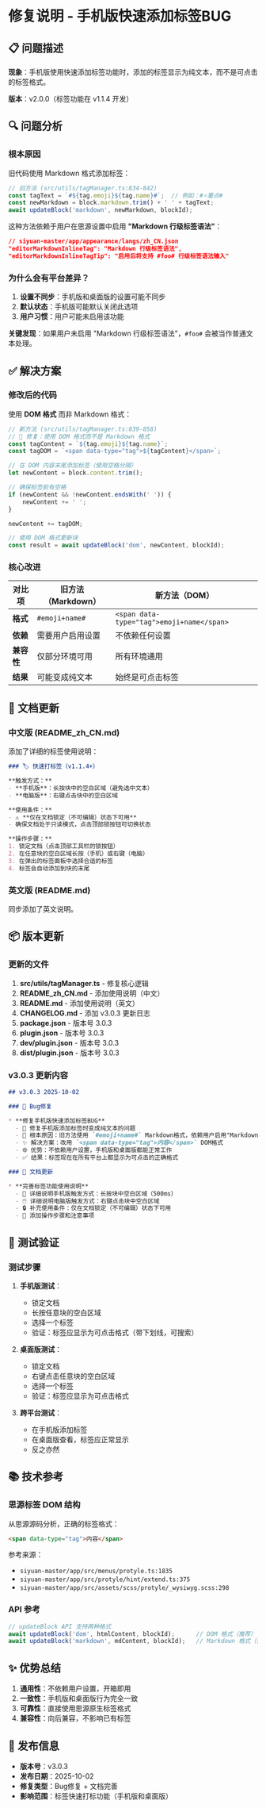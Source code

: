# 修复说明 - 手机版快速添加标签BUG

## 📋 问题描述

**现象**：手机版使用快速添加标签功能时，添加的标签显示为纯文本，而不是可点击的标签格式。

**版本**：v2.0.0（标签功能在 v1.1.4 开发）

## 🔍 问题分析

### 根本原因

旧代码使用 Markdown 格式添加标签：

```typescript
// 旧方法 (src/utils/tagManager.ts:834-842)
const tagText = `#${tag.emoji}${tag.name}#`;  // 例如：#⭐重点#
const newMarkdown = block.markdown.trim() + ' ' + tagText;
await updateBlock('markdown', newMarkdown, blockId);
```

这种方法依赖于用户在思源设置中启用 **"Markdown 行级标签语法"**：

```json
// siyuan-master/app/appearance/langs/zh_CN.json
"editorMarkdownInlineTag": "Markdown 行级标签语法",
"editorMarkdownInlineTagTip": "启用后将支持 #foo# 行级标签语法输入"
```

### 为什么会有平台差异？

1. **设置不同步**：手机版和桌面版的设置可能不同步
2. **默认状态**：手机版可能默认关闭此选项
3. **用户习惯**：用户可能未启用该功能

**关键发现**：如果用户未启用 "Markdown 行级标签语法"，`#foo#` 会被当作普通文本处理。

## ✅ 解决方案

### 修改后的代码

使用 **DOM 格式** 而非 Markdown 格式：

```typescript
// 新方法 (src/utils/tagManager.ts:839-858)
// 🔧 修复：使用 DOM 格式而不是 Markdown 格式
const tagContent = `${tag.emoji}${tag.name}`;
const tagDOM = `<span data-type="tag">${tagContent}</span>`;

// 在 DOM 内容末尾添加标签（使用空格分隔）
let newContent = block.content.trim();

// 确保标签前有空格
if (newContent && !newContent.endsWith(' ')) {
    newContent += ' ';
}

newContent += tagDOM;

// 使用 DOM 格式更新块
const result = await updateBlock('dom', newContent, blockId);
```

### 核心改进

| 对比项 | 旧方法（Markdown） | 新方法（DOM） |
|--------|-------------------|---------------|
| **格式** | `#emoji+name#` | `<span data-type="tag">emoji+name</span>` |
| **依赖** | 需要用户启用设置 | 不依赖任何设置 |
| **兼容性** | 仅部分环境可用 | 所有环境通用 |
| **结果** | 可能变成纯文本 | 始终是可点击标签 |

## 📖 文档更新

### 中文版 (README_zh_CN.md)

添加了详细的标签使用说明：

```markdown
### 🏷️ 快速打标签（v1.1.4+）

**触发方式：**
- **手机版**：长按块中的空白区域（避免选中文本）
- **电脑版**：右键点击块中的空白区域

**使用条件：**
- ⚠️ **仅在文档锁定（不可编辑）状态下可用**
- 确保文档处于只读模式，点击顶部锁按钮可切换状态

**操作步骤：**
1. 锁定文档（点击顶部工具栏的锁按钮）
2. 在任意块的空白区域长按（手机）或右键（电脑）
3. 在弹出的标签面板中选择合适的标签
4. 标签会自动添加到块的末尾
```

### 英文版 (README.md)

同步添加了英文说明。

## 📦 版本更新

### 更新的文件

1. **src/utils/tagManager.ts** - 修复核心逻辑
2. **README_zh_CN.md** - 添加使用说明（中文）
3. **README.md** - 添加使用说明（英文）
4. **CHANGELOG.md** - 添加 v3.0.3 更新日志
5. **package.json** - 版本号 3.0.3
6. **plugin.json** - 版本号 3.0.3
7. **dev/plugin.json** - 版本号 3.0.3
8. **dist/plugin.json** - 版本号 3.0.3

### v3.0.3 更新内容

```markdown
## v3.0.3 2025-10-02

### 🐛 Bug修复

* **修复手机版快速添加标签BUG**
  - 🔧 修复手机版添加标签时变成纯文本的问题
  - 🎯 根本原因：旧方法使用 `#emoji+name#` Markdown格式，依赖用户启用"Markdown行级标签语法"设置
  - ✨ 解决方案：改用 `<span data-type="tag">内容</span>` DOM格式
  - 🌐 优势：不依赖用户设置，手机版和桌面版都能正常工作
  - ✅ 结果：标签现在在所有平台上都显示为可点击的正确格式

### 📖 文档更新

* **完善标签功能使用说明**
  - 📱 详细说明手机版触发方式：长按块中空白区域（500ms）
  - 🖱️ 详细说明电脑版触发方式：右键点击块中空白区域
  - 🔒 补充使用条件：仅在文档锁定（不可编辑）状态下可用
  - 🎯 添加操作步骤和注意事项
```

## 🧪 测试验证

### 测试步骤

1. **手机版测试**：
   - 锁定文档
   - 长按任意块的空白区域
   - 选择一个标签
   - 验证：标签应显示为可点击格式（带下划线，可搜索）

2. **桌面版测试**：
   - 锁定文档
   - 右键点击任意块的空白区域
   - 选择一个标签
   - 验证：标签应显示为可点击格式

3. **跨平台测试**：
   - 在手机版添加标签
   - 在桌面版查看，标签应正常显示
   - 反之亦然

## 📚 技术参考

### 思源标签 DOM 结构

从思源源码分析，正确的标签格式：

```html
<span data-type="tag">内容</span>
```

参考来源：
- `siyuan-master/app/src/menus/protyle.ts:1835`
- `siyuan-master/app/src/protyle/hint/extend.ts:375`
- `siyuan-master/app/src/assets/scss/protyle/_wysiwyg.scss:298`

### API 参考

```typescript
// updateBlock API 支持两种格式
await updateBlock('dom', htmlContent, blockId);      // DOM 格式（推荐）
await updateBlock('markdown', mdContent, blockId);   // Markdown 格式（依赖设置）
```

## ✨ 优势总结

1. **通用性**：不依赖用户设置，开箱即用
2. **一致性**：手机版和桌面版行为完全一致
3. **可靠性**：直接使用思源原生标签格式
4. **兼容性**：向后兼容，不影响已有标签

## 📅 发布信息

- **版本号**：v3.0.3
- **发布日期**：2025-10-02
- **修复类型**：Bug修复 + 文档完善
- **影响范围**：标签快速打标功能（手机版和桌面版）

